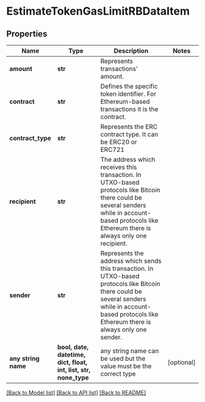 # EstimateTokenGasLimitRBDataItem


## Properties
Name | Type | Description | Notes
------------ | ------------- | ------------- | -------------
**amount** | **str** | Represents transactions&#39; amount. | 
**contract** | **str** | Defines the specific token identifier.  For Ethereum-based transactions it is the contract. | 
**contract_type** | **str** | Represents the ERC contract type. It can be ERC20 or ERC721 | 
**recipient** | **str** | The address which receives this transaction. In UTXO-based protocols like Bitcoin there could be several senders while in account-based protocols like Ethereum there is always only one recipient. | 
**sender** | **str** | Represents the address which sends this transaction. In UTXO-based protocols like Bitcoin there could be several senders while in account-based protocols like Ethereum there is always only one sender. | 
**any string name** | **bool, date, datetime, dict, float, int, list, str, none_type** | any string name can be used but the value must be the correct type | [optional]

[[Back to Model list]](../README.md#documentation-for-models) [[Back to API list]](../README.md#documentation-for-api-endpoints) [[Back to README]](../README.md)


